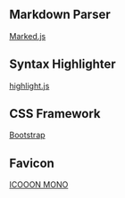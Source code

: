 ## Markdown Parser

[Marked.js](https://marked.js.org/)

## Syntax Highlighter

[highlight.js](https://highlightjs.org/)

## CSS Framework

[Bootstrap](https://getbootstrap.com/)

## Favicon

[ICOOON MONO](https://icooon-mono.com/)
